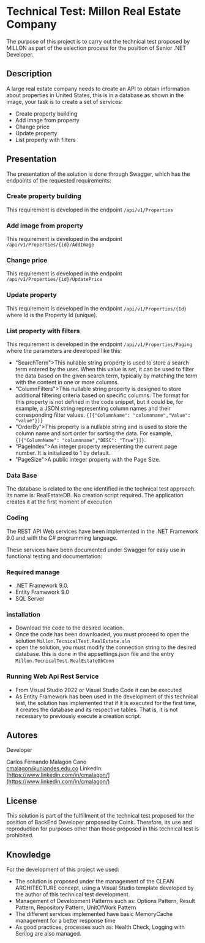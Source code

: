# Technical Test: Millon Real Estate Company

The purpose of this project is to carry out the technical test proposed by MILLON as part of the selection process for the position of Senior .NET Developer.

## Description

A large real estate company needs to create an API to obtain information about properties in United States, this is in a database as shown in the image, your task is to create a set of services:
* Create property building
* Add image from property
* Change price
* Update property
* List property with filters

## Presentation
The presentation of the solution is done through Swagger, which has the endpoints of the requested requirements:
### Create property building
This requirement is developed in the endpoint `/api/v1/Properties`
### Add image from property
This requirement is developed in the endpoint `/api/v1/Properties/{id}/AddImage`
### Change price
This requirement is developed in the endpoint `/api/v1/Properties/{id}/UpdatePrice`
### Update property
This requirement is developed in the endpoint `/api/v1/Properties/{Id}` where Id is the Property Id (unique).
### List property with filters
This requirement is developed in the endpoint `/api/v1/Properties/Paging` where the parameters are developed like this:
* "SearchTerm">This nullable string property is used to store a search term entered by the user. When this value is set, it can be used to filter the data based on the given search term, typically by matching the term with the content in one or more columns.
* "ColumnFilters">This nullable string property is designed to store additional filtering criteria based on specific columns. The format for this property is not defined in the code snippet, but it could be, for example, a JSON string representing column names and their corresponding filter values. `{[{"ColumnName": "columnname","Value": "value"}]}`
* "OrderBy">This property is a nullable string and is used to store the column name and sort order for sorting the data. For example, `{[{"ColumnName": "columnname","DESC": "True"}]}`.
* "PageIndex">An integer property representing the current page number. It is initialized to 1 by default.
* "PageSize">A public integer property with the Page Size.

### Data Base
The database is related to the one identified in the technical test approach. Its name is: RealEstateDB.
No creation script required. The application creates it at the first moment of execution

### Coding
The REST API Web services have been implemented in the .NET Framework 9.0 and with the C# programming language.

These services have been documented under Swagger for easy use in functional testing and documentation:

### Required manage
* .NET Framework 9.0.
* Entity Framework 9.0
* SQL Server

### installation
* Download the code to the desired location.
* Once the code has been downloaded, you must proceed to open the solution `Millon.TecnicalTest.RealEstate.sln`
* open the solution, you must modify the connection string to the desired database. this is done in the appsettings.json file and the entry `Millon.TecnicalTest.RealEstateDbConn`

### Running Web Api Rest Service
* From Visual Studio 2022 or Visual Studio Code it can be executed
* As Entity Framework has been used in the development of this technical test, the solution has implemented that if it is executed for the first time, it creates the database and its respective tables. That is, it is not necessary to previously execute a creation script.
  
## Autores

Developer

Carlos Fernando Malagón Cano  
[cmalagon@uniandes.edu.co](mailto:cmalagon@uniandes.edu.co)
LinkedIn: [https://www.linkedin.com/in/cmalagon/](https://www.linkedin.com/in/cmalagon/)

## License

This solution is part of the fulfillment of the technical test proposed for the position of BackEnd Developer proposed by Coink.
Therefore, its use and reproduction for purposes other than those proposed in this technical test is prohibited.

## Knowledge

For the development of this project we used:
* The solution is proposed under the management of the CLEAN ARCHITECTURE concept, using a Visual Studio template developed by the author of this technical test development.
* Management of Development Patterns such as: Options Pattern, Result Pattern, Repository Pattern, UnitOfWork Pattern
* The different services implemented have basic MemoryCache management for a better response time
* As good practices, processes such as: Health Check, Logging with Serilog are also managed.

